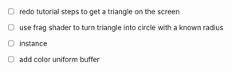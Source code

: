 - [ ] redo tutorial steps to get a triangle on the screen
- [ ] use frag shader to turn triangle into circle with a known radius
- [ ] instance
- [ ] add color uniform buffer

